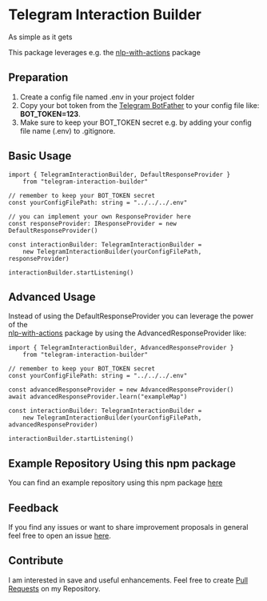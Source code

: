 # Telegram Interaction Builder
As simple as it gets  

This package leverages e.g. the [nlp-with-actions](https://www.npmjs.com/package/nlp-with-actions) package


## Preparation
1. Create a config file named .env in your project folder
2. Copy your bot token from the [Telegram BotFather](https://telegram.me/BotFather) to your config file like: **BOT_TOKEN=123**.
3. Make sure to keep your BOT_TOKEN secret e.g. by adding your config file name (.env) to .gitignore.  


## Basic Usage
    import { TelegramInteractionBuilder, DefaultResponseProvider } 
        from "telegram-interaction-builder"

    // remember to keep your BOT_TOKEN secret
    const yourConfigFilePath: string = "../../../.env"

    // you can implement your own ResponseProvider here
    const responseProvider: IResponseProvider = new DefaultResponseProvider()

    const interactionBuilder: TelegramInteractionBuilder = 
        new TelegramInteractionBuilder(yourConfigFilePath, responseProvider)

    interactionBuilder.startListening()


## Advanced Usage
Instead of using the DefaultResponseProvider you can leverage the power of the  
[nlp-with-actions](https://www.npmjs.com/package/nlp-with-actions) package by using the AdvancedResponseProvider like:

    import { TelegramInteractionBuilder, AdvancedResponseProvider } 
        from "telegram-interaction-builder"

    // remember to keep your BOT_TOKEN secret
    const yourConfigFilePath: string = "../../../.env"
        
    const advancedResponseProvider = new AdvancedResponseProvider()
    await advancedResponseProvider.learn("exampleMap")

    const interactionBuilder: TelegramInteractionBuilder = 
        new TelegramInteractionBuilder(yourConfigFilePath, advancedResponseProvider)

    interactionBuilder.startListening()


## Example Repository Using this npm package
You can find an example repository using this npm package [here](https://github.com/michael-spengler/telegram-chatbot-out-of-the-box)


## Feedback
If you find any issues or want to share improvement proposals in general feel free to open an issue [here](https://github.com/michael-spengler/telegram-interaction-builder/issues).


## Contribute
I am interested in save and useful enhancements. Feel free to create [Pull Requests](https://github.com/michael-spengler/telegram-interaction-builder/pulls) on my Repository.